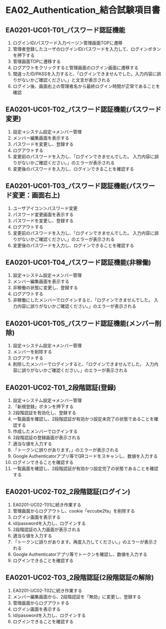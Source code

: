 # EA02_Authentication_結合試験項目書

## EA0201-UC01-T01_パスワード認証機能

1. ログインID/パスワード入力ページ＞管理画面TOPに遷移
1. 管理者登録したユーザのログインID/パスワードを入力して、ログインボタンを押下する
1. 管理画面TOPに遷移する
1. ログアウトをクリックすると管理画面のログイン画面に遷移する
1. 間違ったID/PASSを入力すると、「ログインできませんでした。入力内容に誤りがないかご確認ください。」と文言が表示される
1. ログイン後、画面右上の管理者名から最終ログイン時間が正常であることを確認

## EA0201-UC01-T02_パスワード認証機能(パスワード変更)

1. 設定→システム設定→メンバー管理
1. メンバー編集画面を表示する
1. パスワードを変更し、登録する
1. ログアウトする
1. 変更前のパスワードを入力し、「ログインできませんでした。 入力内容に誤りがないかご確認ください。」のエラーが表示される
1. 変更後のパスワードを入力し、ログインできることを確認する

## EA0201-UC01-T03_パスワード認証機能(パスワード変更：画面右上)

1. ユーザアイコン＞パスワード変更
1. パスワード変更画面を表示する
1. パスワードを変更し、登録する
1. ログアウトする
1. 変更前のパスワードを入力し、「ログインできませんでした。 入力内容に誤りがないかご確認ください。」のエラーが表示される
1. 変更後のパスワードを入力し、ログインできることを確認する

## EA0201-UC01-T04_パスワード認証機能(非稼働)

1. 設定→システム設定→メンバー管理
1. メンバー編集画面を表示する
1. 非稼働の状態に変更し、登録する
1. ログアウトする
1. 非稼働にしたメンバーでログインすると、「ログインできませんでした。 入力内容に誤りがないかご確認ください。」のエラーが表示される

## EA0201-UC01-T05_パスワード認証機能(メンバー削除)

1. 設定→システム設定→メンバー管理
1. メンバーを削除する
1. ログアウトする
1. 削除したメンバーでログインすると、「ログインできませんでした。 入力内容に誤りがないかご確認ください。」のエラーが表示される

## EA0201-UC02-T01_2段階認証(登録)

1. 設定→システム設定→メンバー管理
1. 「新規登録」ボタンを押下する
1. 2段階認証を有効化し、登録する
1. 一覧画面を確認し、2段階認証が有効かつ設定未完了の状態であることを確認する
1. 作成したメンバーでログインする
1. 2段階認証の登録画面が表示される
1. 適当な値を入力する
1. 「トークンに誤りがあります。」のエラーが表示される
1. Google Authenticatorアプリ等でQRコードをスキャンし、数値を入力する
1. ログインできることを確認する
1. 一覧画面を確認し、2段階認証が有効かつ設定完了の状態であることを確認する

## EA0201-UC02-T02_2段階認証(ログイン)

1. EA0201-UC02-T01に続き作業する
1. 管理画面からログアウトし、cookie「eccube2fa」を削除する
1. ログイン画面を表示する
1. id/passwordを入力し、ログインする
1. 2段階認証の入力画面が表示される
1. 適当な値を入力する
1. 「トークンに誤りがあります。再度入力してください。」のエラーが表示される
1. Google Authenticatorアプリ等でトークンを確認し、数値を入力する
1. ログインできることを確認する

## EA0201-UC02-T03_2段階認証(2段階認証の解除)

1. EA0201-UC02-T02に続き作業する
1. メンバー編集画面から、2段階認証を「無効」に変更し、登録する
1. 管理画面からログアウトする
1. ログイン画面を表示する
1. id/passwordを入力し、ログインする
1. ログインできることを確認する
